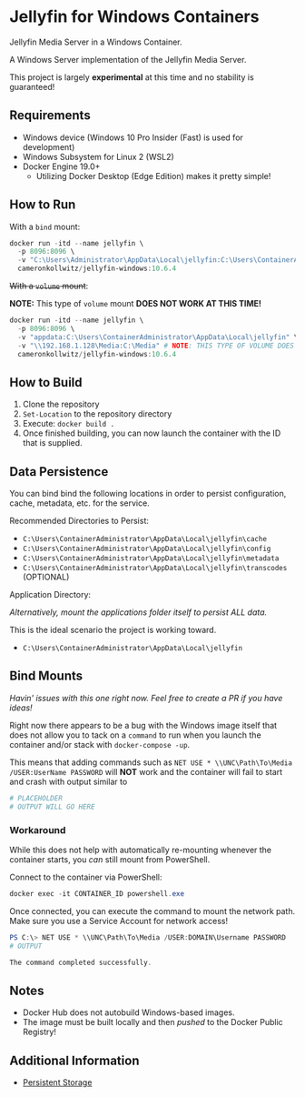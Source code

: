 # Jellyfin for Windows Containers

Jellyfin Media Server in a Windows Container.

A Windows Server implementation of the Jellyfin Media Server.

This project is largely **experimental** at this time and no stability is guaranteed!

## Requirements

* Windows device (Windows 10 Pro Insider (Fast) is used for development)
* Windows Subsystem for Linux 2 (WSL2)
* Docker Engine 19.0+
  * Utilizing Docker Desktop (Edge Edition) makes it pretty simple!

## How to Run

With a `bind` mount:

```PowerShell
docker run -itd --name jellyfin \
  -p 8096:8096 \
  -v "C:\Users\Administrator\AppData\Local\jellyfin:C:\Users\ContainerAdministrator\AppData\Local\jellyfin" \
  cameronkollwitz/jellyfin-windows:10.6.4
```

~~With a `volume` mount~~:

**NOTE:** This type of `volume` mount **DOES NOT WORK AT THIS TIME!**

```PowerShell
docker run -itd --name jellyfin \
  -p 8096:8096 \
  -v "appdata:C:\Users\ContainerAdministrator\AppData\Local\jellyfin" \
  -v "\\192.168.1.128\Media:C:\Media" # NOTE: THIS TYPE OF VOLUME DOES NOT WORK AT THIS TIME!!!
  cameronkollwitz/jellyfin-windows:10.6.4
```

## How to Build

1. Clone the repository
2. `Set-Location` to the repository directory
3. Execute: `docker build .`
4. Once finished building, you can now launch the container with the ID that is supplied.

## Data Persistence

You can bind bind the following locations in order to persist configuration, cache, metadata, etc. for the service.

Recommended Directories to Persist:

* `C:\Users\ContainerAdministrator\AppData\Local\jellyfin\cache`
* `C:\Users\ContainerAdministrator\AppData\Local\jellyfin\config`
* `C:\Users\ContainerAdministrator\AppData\Local\jellyfin\metadata`
* `C:\Users\ContainerAdministrator\AppData\Local\jellyfin\transcodes` (OPTIONAL)

Application Directory:

*Alternatively, mount the applications folder itself to persist ALL data.*

This is the ideal scenario the project is working toward.

* `C:\Users\ContainerAdministrator\AppData\Local\jellyfin`

## Bind Mounts

*Havin' issues with this one right now. Feel free to create a PR if you have ideas!*

Right now there appears to be a bug with the Windows image itself that does not allow you to tack on a `command` to run when you launch the container and/or stack with `docker-compose -up`.

This means that adding commands such as `NET USE * \\UNC\Path\To\Media /USER:UserName PASSWORD` will **NOT** work and the container will fail to start and crash with output similar to

```PowerShell
# PLACEHOLDER
# OUTPUT WILL GO HERE
```

### Workaround

While this does not help with automatically re-mounting whenever the container starts, you *can* still mount from PowerShell.

Connect to the container via PowerShell:

```PowerShell
docker exec -it CONTAINER_ID powershell.exe
```

Once connected, you can execute the command to mount the network path. Make sure you use a Service Account for network access!

```PowerShell
PS C:\> NET USE * \\UNC\Path\To\Media /USER:DOMAIN\Username PASSWORD
# OUTPUT

The command completed successfully.
```

## Notes

* Docker Hub does not autobuild Windows-based images.
* The image must be built locally and then *pushed* to the Docker Public Registry!

## Additional Information

* [Persistent Storage](https://docs.microsoft.com/en-us/virtualization/windowscontainers/manage-containers/persistent-storage)
